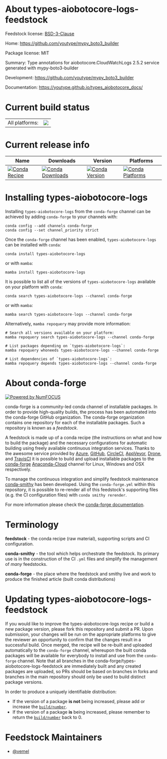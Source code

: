 About types-aiobotocore-logs-feedstock
======================================

Feedstock license: [BSD-3-Clause](https://github.com/conda-forge/types-aiobotocore-logs-feedstock/blob/main/LICENSE.txt)

Home: https://github.com/youtype/mypy_boto3_builder

Package license: MIT

Summary: Type annotations for aiobotocore.CloudWatchLogs 2.5.2 service generated with mypy-boto3-builder

Development: https://github.com/youtype/mypy_boto3_builder

Documentation: https://youtype.github.io/types_aiobotocore_docs/

Current build status
====================


<table><tr><td>All platforms:</td>
    <td>
      <a href="https://dev.azure.com/conda-forge/feedstock-builds/_build/latest?definitionId=16781&branchName=main">
        <img src="https://dev.azure.com/conda-forge/feedstock-builds/_apis/build/status/types-aiobotocore-logs-feedstock?branchName=main">
      </a>
    </td>
  </tr>
</table>

Current release info
====================

| Name | Downloads | Version | Platforms |
| --- | --- | --- | --- |
| [![Conda Recipe](https://img.shields.io/badge/recipe-types--aiobotocore--logs-green.svg)](https://anaconda.org/conda-forge/types-aiobotocore-logs) | [![Conda Downloads](https://img.shields.io/conda/dn/conda-forge/types-aiobotocore-logs.svg)](https://anaconda.org/conda-forge/types-aiobotocore-logs) | [![Conda Version](https://img.shields.io/conda/vn/conda-forge/types-aiobotocore-logs.svg)](https://anaconda.org/conda-forge/types-aiobotocore-logs) | [![Conda Platforms](https://img.shields.io/conda/pn/conda-forge/types-aiobotocore-logs.svg)](https://anaconda.org/conda-forge/types-aiobotocore-logs) |

Installing types-aiobotocore-logs
=================================

Installing `types-aiobotocore-logs` from the `conda-forge` channel can be achieved by adding `conda-forge` to your channels with:

```
conda config --add channels conda-forge
conda config --set channel_priority strict
```

Once the `conda-forge` channel has been enabled, `types-aiobotocore-logs` can be installed with `conda`:

```
conda install types-aiobotocore-logs
```

or with `mamba`:

```
mamba install types-aiobotocore-logs
```

It is possible to list all of the versions of `types-aiobotocore-logs` available on your platform with `conda`:

```
conda search types-aiobotocore-logs --channel conda-forge
```

or with `mamba`:

```
mamba search types-aiobotocore-logs --channel conda-forge
```

Alternatively, `mamba repoquery` may provide more information:

```
# Search all versions available on your platform:
mamba repoquery search types-aiobotocore-logs --channel conda-forge

# List packages depending on `types-aiobotocore-logs`:
mamba repoquery whoneeds types-aiobotocore-logs --channel conda-forge

# List dependencies of `types-aiobotocore-logs`:
mamba repoquery depends types-aiobotocore-logs --channel conda-forge
```


About conda-forge
=================

[![Powered by
NumFOCUS](https://img.shields.io/badge/powered%20by-NumFOCUS-orange.svg?style=flat&colorA=E1523D&colorB=007D8A)](https://numfocus.org)

conda-forge is a community-led conda channel of installable packages.
In order to provide high-quality builds, the process has been automated into the
conda-forge GitHub organization. The conda-forge organization contains one repository
for each of the installable packages. Such a repository is known as a *feedstock*.

A feedstock is made up of a conda recipe (the instructions on what and how to build
the package) and the necessary configurations for automatic building using freely
available continuous integration services. Thanks to the awesome service provided by
[Azure](https://azure.microsoft.com/en-us/services/devops/), [GitHub](https://github.com/),
[CircleCI](https://circleci.com/), [AppVeyor](https://www.appveyor.com/),
[Drone](https://cloud.drone.io/welcome), and [TravisCI](https://travis-ci.com/)
it is possible to build and upload installable packages to the
[conda-forge](https://anaconda.org/conda-forge) [Anaconda-Cloud](https://anaconda.org/)
channel for Linux, Windows and OSX respectively.

To manage the continuous integration and simplify feedstock maintenance
[conda-smithy](https://github.com/conda-forge/conda-smithy) has been developed.
Using the ``conda-forge.yml`` within this repository, it is possible to re-render all of
this feedstock's supporting files (e.g. the CI configuration files) with ``conda smithy rerender``.

For more information please check the [conda-forge documentation](https://conda-forge.org/docs/).

Terminology
===========

**feedstock** - the conda recipe (raw material), supporting scripts and CI configuration.

**conda-smithy** - the tool which helps orchestrate the feedstock.
                   Its primary use is in the construction of the CI ``.yml`` files
                   and simplify the management of *many* feedstocks.

**conda-forge** - the place where the feedstock and smithy live and work to
                  produce the finished article (built conda distributions)


Updating types-aiobotocore-logs-feedstock
=========================================

If you would like to improve the types-aiobotocore-logs recipe or build a new
package version, please fork this repository and submit a PR. Upon submission,
your changes will be run on the appropriate platforms to give the reviewer an
opportunity to confirm that the changes result in a successful build. Once
merged, the recipe will be re-built and uploaded automatically to the
`conda-forge` channel, whereupon the built conda packages will be available for
everybody to install and use from the `conda-forge` channel.
Note that all branches in the conda-forge/types-aiobotocore-logs-feedstock are
immediately built and any created packages are uploaded, so PRs should be based
on branches in forks and branches in the main repository should only be used to
build distinct package versions.

In order to produce a uniquely identifiable distribution:
 * If the version of a package **is not** being increased, please add or increase
   the [``build/number``](https://docs.conda.io/projects/conda-build/en/latest/resources/define-metadata.html#build-number-and-string).
 * If the version of a package **is** being increased, please remember to return
   the [``build/number``](https://docs.conda.io/projects/conda-build/en/latest/resources/define-metadata.html#build-number-and-string)
   back to 0.

Feedstock Maintainers
=====================

* [@vemel](https://github.com/vemel/)

